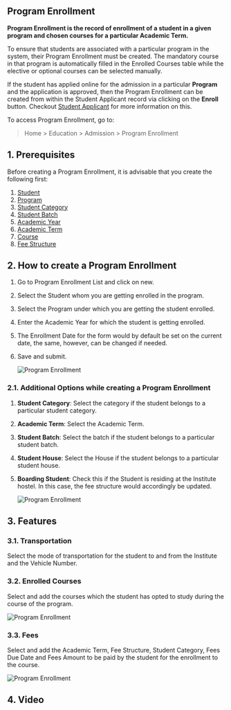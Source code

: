 ## Program Enrollment

**Program Enrollment is the record of enrollment of a student in a given program and chosen courses for a particular Academic Term.**

To ensure that students are associated with a particular program in the system, their Program Enrollment must be created. The mandatory course in that program is automatically filled in the Enrolled Courses table while the elective or optional courses can be selected manually.

If the student has applied online for the admission in a particular **Program** and the application is approved, then the Program Enrollment can be created from within the Student Applicant record via clicking on the **Enroll** button. Checkout [Student Applicant](https://docs.erpnext.com/docs/v13/user/manual/en/education/student-applicant) for more information on this.

To access Program Enrollment, go to:

> Home > Education > Admission > Program Enrollment

## 1\. Prerequisites

Before creating a Program Enrollment, it is advisable that you create the following first:

1.  [Student](https://docs.erpnext.com/docs/v13/user/manual/en/education/student)
2.  [Program](https://docs.erpnext.com/docs/v13/user/manual/en/education/program)
3.  [Student Category](https://docs.erpnext.com/docs/v13/user/manual/en/education/student-category)
4.  [Student Batch](https://docs.erpnext.com/docs/v13/user/manual/en/education/student-batch-name)
5.  [Academic Year](https://docs.erpnext.com/docs/v13/user/manual/en/education/academic-year)
6.  [Academic Term](https://docs.erpnext.com/docs/v13/user/manual/en/education/academic-term)
7.  [Course](https://docs.erpnext.com/docs/v13/user/manual/en/education/course)
8.  [Fee Structure](https://docs.erpnext.com/docs/v13/user/manual/en/education/fee-structure)

## 2\. How to create a Program Enrollment

1.  Go to Program Enrollment List and click on new.
2.  Select the Student whom you are getting enrolled in the program.
3.  Select the Program under which you are getting the student enrolled.
4.  Enter the Academic Year for which the student is getting enrolled.
5.  The Enrollment Date for the form would by default be set on the current date, the same, however, can be changed if needed.
6.  Save and submit.
    
    ![Program Enrollment](https://docs.erpnext.com/files/education-program-enrollment-1.gif)
    

### 2.1. Additional Options while creating a Program Enrollment

1.  **Student Category**: Select the category if the student belongs to a particular student category.
2.  **Academic Term**: Select the Academic Term.
3.  **Student Batch**: Select the batch if the student belongs to a particular student batch.
4.  **Student House**: Select the House if the student belongs to a particular student house.
5.  **Boarding Student**: Check this if the Student is residing at the Institute hostel. In this case, the fee structure would accordingly be updated.
    
    ![Program Enrollment](https://docs.erpnext.com/files/education-program-enrollment-2.gif)
    

## 3\. Features

### 3.1. Transportation

Select the mode of transportation for the student to and from the Institute and the Vehicle Number.

### 3.2. Enrolled Courses

Select and add the courses which the student has opted to study during the course of the program.

![Program Enrollment](https://docs.erpnext.com/files/education-program-enrollment-3.png)

### 3.3. Fees

Select and add the Academic Term, Fee Structure, Student Category, Fees Due Date and Fees Amount to be paid by the student for the enrollment to the course.

![Program Enrollment](https://docs.erpnext.com/files/education-program-enrollment-4.gif)

## 4\. Video